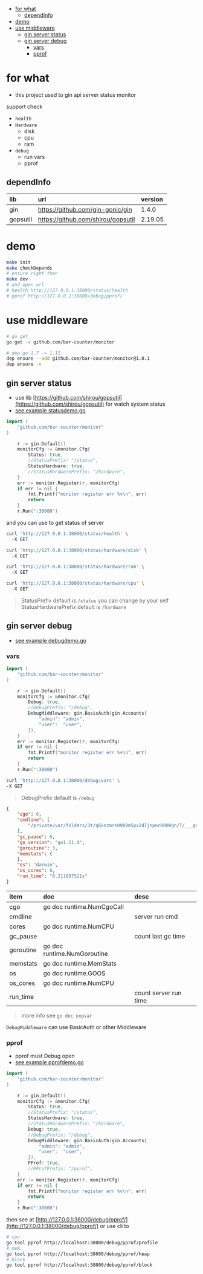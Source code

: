 <!-- TOC -->

- [for what](#for-what)
  - [dependInfo](#dependinfo)
- [demo](#demo)
- [use middleware](#use-middleware)
  - [gin server status](#gin-server-status)
  - [gin server debug](#gin-server-debug)
    - [vars](#vars)
    - [pprof](#pprof)

<!-- /TOC -->

# for what

- this project used to gin api server status monitor

support check
- `health`
- `Hardware`
	- disk
	- cpu
	- ram
- `debug`
	- run vars
	- pprof

## dependInfo

| lib | url | version |
|:-----|:-----|:-----|
| gin | https://github.com/gin-gonic/gin | 1.4.0 |
| gopsutil | https://github.com/shirou/gopsutil | 2.19.05 |

# demo

```bash
make init
make checkDepends
# ensure right then
make dev
# and open url
# health http://127.0.0.1:38000/status/health
# pprof http://127.0.0.1:38000/debug/pprof/
```

# use middleware

```bash
# go get
go get -v github.com/bar-counter/monitor

# dep go 1.7 -> 1.11
dep ensure --add github.com/bar-counter/monitor@1.0.1
dep ensure -v
```

## gin server status

- use lib [https://github.com/shirou/gopsutil](https://github.com/shirou/gopsutil) for watch system status
- [see example statusdemo.go](example/status/statusdemo.go)

```go
import (
	"github.com/bar-counter/monitor"
)

	r := gin.Default()
	monitorCfg := &monitor.Cfg{
		Status: true,
		//StatusPrefix: "/status",
		StatusHardware: true,
		//StatusHardwarePrefix: "/hardware",
	}
	err := monitor.Register(r, monitorCfg)
	if err != nil {
		fmt.Printf("monitor register err %v\n", err)
		return
	}
	r.Run(":38000")
```

and you can use to get status of server

```bash
curl 'http://127.0.0.1:38000/status/health' \                                                                                                                                                                          [3:34:08]
  -X GET

curl 'http://127.0.0.1:38000/status/hardware/disk' \                                                                                                                                                                          [3:34:08]
  -X GET

curl 'http://127.0.0.1:38000/status/hardware/ram' \                                                                                                                                                                          [3:34:08]
  -X GET

curl 'http://127.0.0.1:38000/status/hardware/cpu' \                                                                                                                                                                          [3:34:08]
  -X GET
```

> StatusPrefix default is `/status` you can change by your self
> StatusHardwarePrefix default is `/hardware`

## gin server debug

- [see example debugdemo.go](example/debug/debugdemo.go)

### vars

```go
import (
	"github.com/bar-counter/monitor"
)

	r := gin.Default()
	monitorCfg := &monitor.Cfg{
		Debug: true,
		//DebugPrefix: "/debug",
		DebugMiddleware: gin.BasicAuth(gin.Accounts{
			"admin": "admin",
			"user":  "user",
		}),
	}
	err := monitor.Register(r, monitorCfg)
	if err != nil {
		fmt.Printf("monitor register err %v\n", err)
		return
	}
	r.Run(":38000")
```

```bash
curl 'http://127.0.0.1:38000/debug/vars' \                                                                                                                                                                             [4:02:09]
-X GET
```

> DebugPrefix default is `/debug`

```json
{
    "cgo": 6,
    "cmdline": [
        "/private/var/folders/3t/q6knzmrs09b0m5px2dljnpnr0000gn/T/___go_build_main_go__1_"
    ],
    "gc_pause": 0,
    "go_version": "go1.11.4",
    "goroutine": 3,
    "memstats": {
    },
    "os": "darwin",
    "os_cores": 8,
    "run_time": "8.211807521s"
}
```

| item | doc  | desc |
|:-----|:-----|:-----|
| cgo | go doc runtime.NumCgoCall |
| cmdline |  | server run cmd |
| cores | go doc runtime.NumCPU |
| gc_pause | | count last gc time |
| goroutine | go doc runtime.NumGoroutine| |
| memstats | go doc runtime.MemStats | |
| os | go doc runtime.GOOS | |
| os_cores | go doc runtime.NumCPU | |
| run_time | | count server run time |

> more info see `go doc expvar`

`DebugMiddleware` can use BasicAuth or other Middleware

### pprof

- pprof must Debug open
- [see example pprofdemo.go](example/pprof/pprofdemo.go)

```go
import (
	"github.com/bar-counter/monitor"
)

	r := gin.Default()
	monitorCfg := &monitor.Cfg{
		Status: true,
		//StatusPrefix: "/status",
		StatusHardware: true,
		//StatusHardwarePrefix: "/hardware",
		Debug: true,
		//DebugPrefix: "/debug",
		DebugMiddleware: gin.BasicAuth(gin.Accounts{
			"admin": "admin",
			"user":  "user",
		}),
		PProf: true,
		//PProfPrefix: "/pprof",
	}
	err := monitor.Register(r, monitorCfg)
	if err != nil {
		fmt.Printf("monitor register err %v\n", err)
		return
	}
	r.Run(":38000")
```

then see at [http://127.0.0.1:38000/debug/pprof/](http://127.0.0.1:38000/debug/pprof/)
or use cli to

```bash
# cpu
go tool pprof http://localhost:38000/debug/pprof/profile
# mem
go tool pprof http://localhost:38000/debug/pprof/heap
# block
go tool pprof http://localhost:38000/debug/pprof/block
```